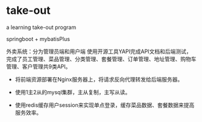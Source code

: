 # take-out
a learning take-out program

springboot + mybatisPlus

外卖系统：分为管理员端和用户端
使用开源工具YAPI完成API文档和后端测试，完成了员工管理、菜品管理、分类管理、套餐管理、订单管理、地址管理、购物车管理、客户管理共9类API。

- 将前端资源部署在Nginx服务器上，将请求反向代理转发给后端服务器。

- 使用1主2从的mysql集群，主从复制，主写从读。

- 使用redis缓存用户session来实现单点登录，缓存菜品数据、套餐数据来提高服务效率。


